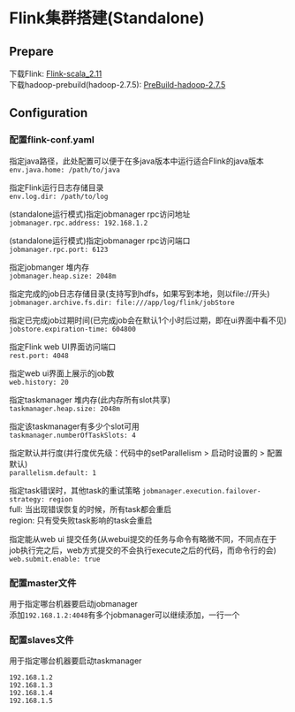 # Flink集群搭建(Standalone)
## Prepare
下载Flink: [Flink-scala_2.11](https://www.apache.org/dyn/closer.lua/flink/flink-1.9.0/flink-1.9.0-bin-scala_2.11.tgz)  
下载hadoop-prebuild(hadoop-2.7.5): [PreBuild-hadoop-2.7.5](https://repo.maven.apache.org/maven2/org/apache/flink/flink-shaded-hadoop-2-uber/2.7.5-7.0/flink-shaded-hadoop-2-uber-2.7.5-7.0.jar)  
## Configuration
### 配置flink-conf.yaml
指定java路径，此处配置可以便于在多java版本中运行适合Flink的java版本  
`env.java.home: /path/to/java`  
  
指定Flink运行日志存储目录  
`env.log.dir: /path/to/log`  
  
(standalone运行模式)指定jobmanager rpc访问地址  
`jobmanager.rpc.address: 192.168.1.2`  
  
(standalone运行模式)指定jobmanager rpc访问端口  
`jobmanager.rpc.port: 6123`  
  
指定jobmanger 堆内存    
`jobmanager.heap.size: 2048m`  
  
指定完成的job日志存储目录(支持写到hdfs，如果写到本地，则以file://开头)  
`jobmanager.archive.fs.dir: file:///app/log/flink/jobStore`   
  
指定已完成job过期时间(已完成job会在默认1个小时后过期，即在ui界面中看不见)   
`jobstore.expiration-time: 604800`  
  
指定Flink web UI界面访问端口  
`rest.port: 4048`  
  
指定web ui界面上展示的job数  
`web.history: 20`  
  
指定taskmanager 堆内存(此内存所有slot共享)  
`taskmanager.heap.size: 2048m`  
  
指定该taskmanager有多少个slot可用  
`taskmanager.numberOfTaskSlots: 4`  
  
指定默认并行度(并行度优先级：代码中的setParallelism > 启动时设置的 > 配置默认)  
`parallelism.default: 1`  
  
指定task错误时，其他task的重试策略
`jobmanager.execution.failover-strategy: region`  
full: 当出现错误恢复的时候，所有task都会重启  
region: 只有受失败task影响的task会重启  
  
指定能从web ui 提交任务(从webui提交的任务与命令有略微不同，不同点在于job执行完之后，web方式提交的不会执行execute之后的代码，而命令行的会)
`web.submit.enable: true`
  
### 配置master文件
用于指定哪台机器要启动jobmanager  
添加`192.168.1.2:4048`有多个jobmanager可以继续添加，一行一个  
### 配置slaves文件
用于指定哪台机器要启动taskmanager  
```
192.168.1.2
192.168.1.3
192.168.1.4
192.168.1.5
```